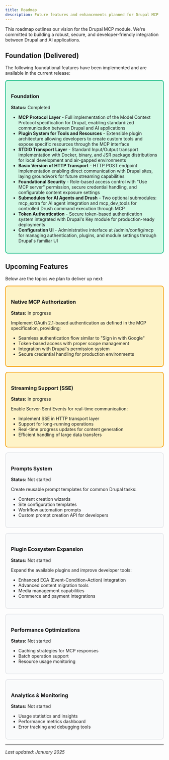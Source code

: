 ```yaml
---
title: Roadmap
description: Future features and enhancements planned for Drupal MCP
---
```


This roadmap outlines our vision for the Drupal MCP module. We're committed to building a robust, secure, and developer-friendly integration between Drupal and AI applications.

## Foundation (Delivered)

The following foundational features have been implemented and are available in the current release:

<div style="border: 2px solid #10b981; background-color: #d1fae5; padding: 1rem; margin-bottom: 1rem; border-radius: 0.5rem;">

### Foundation
**Status:** Completed

- **MCP Protocol Layer** - Full implementation of the Model Context Protocol specification for Drupal, enabling standardized communication between Drupal and AI applications
- **Plugin System for Tools and Resources** - Extensible plugin architecture allowing developers to create custom tools and expose specific resources through the MCP interface
- **STDIO Transport Layer** - Standard Input/Output transport implementation with Docker, binary, and JSR package distributions for local development and air-gapped environments
- **Basic Version of HTTP Transport** - HTTP POST endpoint implementation enabling direct communication with Drupal sites, laying groundwork for future streaming capabilities
- **Foundational Security** - Role-based access control with "Use MCP server" permission, secure credential handling, and configurable content exposure settings
- **Submodules for AI Agents and Drush** - Two optional submodules: mcp_extra for AI agent integration and mcp_dev_tools for controlled Drush command execution through MCP
- **Token Authentication** - Secure token-based authentication system integrated with Drupal's Key module for production-ready deployments
- **Configuration UI** - Administrative interface at /admin/config/mcp for managing authentication, plugins, and module settings through Drupal's familiar UI

</div>

## Upcoming Features

Below are the topics we plan to deliver up next:

<div style="border: 2px solid #f59e0b; background-color: #fef3c7; padding: 1rem; margin-bottom: 1rem; border-radius: 0.5rem;">

### Native MCP Authorization
**Status:** In progress

Implement OAuth 2.1-based authentication as defined in the MCP specification, providing:
- Seamless authentication flow similar to "Sign in with Google"
- Token-based access with proper scope management
- Integration with Drupal's permission system
- Secure credential handling for production environments

</div>

<div style="border: 2px solid #f59e0b; background-color: #fef3c7; padding: 1rem; margin-bottom: 1rem; border-radius: 0.5rem;">

### Streaming Support (SSE)
**Status:** In progress

Enable Server-Sent Events for real-time communication:
- Implement SSE in HTTP transport layer
- Support for long-running operations
- Real-time progress updates for content generation
- Efficient handling of large data transfers

</div>

<div style="border: 2px solid #e5e7eb; background-color: #f9fafb; padding: 1rem; margin-bottom: 1rem; border-radius: 0.5rem;">

### Prompts System
**Status:** Not started

Create reusable prompt templates for common Drupal tasks:
- Content creation wizards
- Site configuration templates
- Workflow automation prompts
- Custom prompt creation API for developers

</div>

<div style="border: 2px solid #e5e7eb; background-color: #f9fafb; padding: 1rem; margin-bottom: 1rem; border-radius: 0.5rem;">

### Plugin Ecosystem Expansion
**Status:** Not started

Expand the available plugins and improve developer tools:
- Enhanced ECA (Event-Condition-Action) integration
- Advanced content migration tools
- Media management capabilities
- Commerce and payment integrations

</div>

<div style="border: 2px solid #e5e7eb; background-color: #f9fafb; padding: 1rem; margin-bottom: 1rem; border-radius: 0.5rem;">

### Performance Optimizations
**Status:** Not started

- Caching strategies for MCP responses
- Batch operation support
- Resource usage monitoring

</div>

<div style="border: 2px solid #e5e7eb; background-color: #f9fafb; padding: 1rem; margin-bottom: 1rem; border-radius: 0.5rem;">

### Analytics & Monitoring
**Status:** Not started

- Usage statistics and insights
- Performance metrics dashboard
- Error tracking and debugging tools

</div>

---

*Last updated: January 2025*